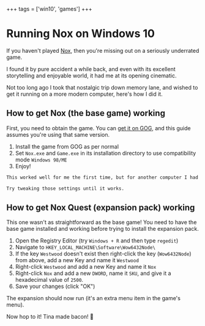 +++
tags = ['win10', 'games']
+++

# Running Nox on Windows 10

If you haven't played [Nox](https://en.wikipedia.org/wiki/Nox_(video_game)), then you're missing out on a seriously underrated game.

I found it by pure accident a while back, and even with its excellent storytelling and enjoyable world, it had me at its opening cinematic.

Not too long ago I took that nostalgic trip down memory lane, and wished to get it running on a more modern computer, here's how I did it.

## How to get Nox (the base game) working

First, you need to obtain the game. You can [get it on GOG](https://www.gog.com/game/nox), and this guide assumes you're using that same version.

1. Install the game from GOG as per normal
2. Set `Nox.exe` and `Game.exe` in its installation directory to use compatibility mode `Windows 98/ME`
3. Enjoy!

~~~md warning
This worked well for me the first time, but for another computer I had to change the screen resolution.

Try tweaking those settings until it works.
~~~

## How to get Nox Quest (expansion pack) working

This one wasn't as straightforward as the base game! You need to have the base game installed and working before trying to install the expansion pack.

1. Open the Registry Editor (try `Windows + R` and then type `regedit`)
2. Navigate to `HKEY_LOCAL_MACHINE\Software\Wow6432Node\`
3. If the key `Westwood` doesn't exist then right-click the key (`Wow6432Node`) from above, add a new Key and name it `Westwood`
4. Right-click `Westwood` and add a new Key and name it `Nox`
5. Right-click `Nox` and add a new `DWORD`, name it `SKU`, and give it a hexadecimal value of `2500`.
6. Save your changes (click "OK")

The expansion should now run (it's an extra menu item in the game's menu).

Now hop to it! Tina made bacon! 🥓
